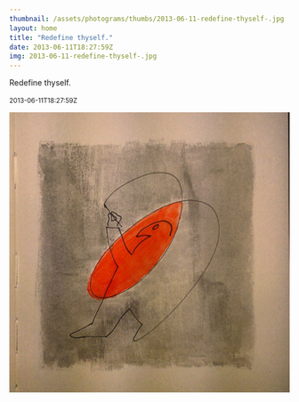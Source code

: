 ```yaml
---
thumbnail: /assets/photograms/thumbs/2013-06-11-redefine-thyself-.jpg
layout: home
title: "Redefine thyself."
date: 2013-06-11T18:27:59Z
img: 2013-06-11-redefine-thyself-.jpg
---
```


Redefine thyself.

<small>2013-06-11T18:27:59Z</small>

![Redefine thyself.](2013-06-11-redefine-thyself-.jpg)
